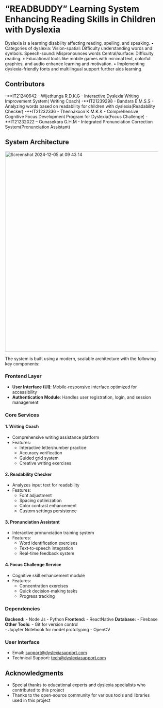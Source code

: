 # “READBUDDY” Learning System Enhancing Reading Skills in Children with Dyslexia

Dyslexia is a learning disability affecting reading, spelling, and speaking.
• Categories of dyslexia:
    Vision-spatial: Difficulty understanding words and symbols. 
    Speech-sound: Mispronounces words
    Central/surface: Difficulty reading.
• Educational tools like mobile games with minimal text, colorful graphics, and 
  audio enhance learning and motivation.
• Implementing dyslexia-friendly fonts and multilingual support further aids 
learning.

## **Contributors**  
-**IT21240942 - Wijethunga R.D.K.G - Interactive Dyslexia Writing Improvement System( Writing Coach)
-**IT21239298 - Bandara E.M.S.S - Analyzing words based on readability for children with dyslexia(Readability Checker)
-**IT21232336 - Thennakoon K.M.K.K - Comprehensive Cognitive Focus Development Program for Dyslexia(Focus Challenge)
-**IT21232022 – Gunasekara G.H.M - Integrated Pronunciation Correction System(Pronunciation Assistant)


## System Architecture
<img width="660" alt="Screenshot 2024-12-05 at 09 43 14" src="https://github.com/user-attachments/assets/5bd84a25-aa43-4b97-9692-221e59afe238">

The system is built using a modern, scalable architecture with the following key components:

### Frontend Layer
- **User Interface (UI)**: Mobile-responsive interface optimized for accessibility
- **Authentication Module**: Handles user registration, login, and session management

### Core Services

#### 1. Writing Coach
- Comprehensive writing assistance platform
- Features:
  - Interactive letter/number practice
  - Accuracy verification
  - Guided grid system
  - Creative writing exercises

#### 2. Readability Checker
- Analyzes input text for readability
- Features:
  - Font adjustment
  - Spacing optimization
  - Color contrast enhancement
  - Custom settings persistence

#### 3. Pronunciation Assistant
- Interactive pronunciation training system
- Features:
  - Word identification exercises
  - Text-to-speech integration
  - Real-time feedback system

#### 4. Focus Challenge Service
- Cognitive skill enhancement module
- Features:
  - Concentration exercises
  - Quick decision-making tasks
  - Progress tracking

### **Dependencies**  
**Backend:** 
    - Node Js
    - Python
 **Frontend:** 
    - ReactNative
 **Database:** 
    - Firebase
 **Other Tools:**
    - Git for version control  
    - Jupyter Notebook for model prototyping
    - OpenCV

  ### User Interface
  






- Email: support@dyslexiasupport.com
- Technical Support: tech@dyslexiasupport.com

## Acknowledgments
- Special thanks to educational experts and dyslexia specialists who contributed to this project
- Thanks to the open-source community for various tools and libraries used in this project
